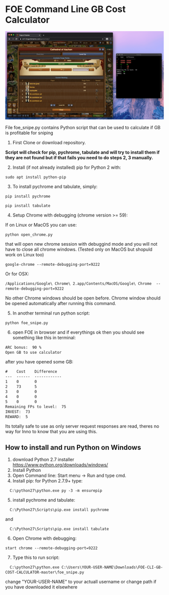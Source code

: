 # FOE Command Line GB Cost Calculator

![Screenshot](screenshot.png)

File foe_snipe.py contains Python script that can be used to calculate if GB is profitable for sniping

1. First Clone or download repository.

**Script will check for pip, pychrome, tabulate and will try to install them if they are not found but if that fails you need to do steps 2, 3 manually.**

2. Install (if not already installed) pip for Python 2 with:

```
sudo apt install python-pip
```
3. To install pychrome and tabulate, simply:

```
pip install pychrome
```

```
pip install tabulate
```

4. Setup Chrome with debugging (chrome version >= 59):

If on Linux or MacOS you can use:

```
python open_chrome.py
```

that will open new chrome session with debuggind mode and you will not have to close all chrome windows. (Tested only on MacOS but shopuld work on Linux too)

```
google-chrome --remote-debugging-port=9222
```

Or for OSX:

```
/Applications/Google\ Chrome\ 2.app/Contents/MacOS/Google\ Chrome  --remote-debugging-port=9222
```

No other Chrome windows should be open before. Chrome window should be opened automatically after running this command.

5. In another terminal run python script:
```
python foe_snipe.py
```

6. open FOE in browser and if everythings ok then you should see something like this in terminal:

```
ARC bonus:  90 %
Open GB to use calculator
```

after you have opened some GB:

```
#    Cost    Difference
---  ------  ------------
1    0       0
2    73      5
3    0       0
4    0       0
5    0       0
Remaining FPs to level:  75
INVEST:  73
REWARD:  5
```

Its totally safe to use as only server request responses are read, theres no way for Inno to know that you are using this.

## How to install and run Python on Windows

1. download Python 2.7 installer https://www.python.org/downloads/windows/
2. Install Python
3. Open Command line: Start menu -> Run and type cmd.
4. Install pip:
	for Python 2.7.9+ type:
  ```
	C:\python27\python.exe py -3 -m ensurepip
  ```
5. install pychrome and tabulate:
  ```
	C:\Python27\Scripts\pip.exe install pychrome
  ```
  and
  
  ```
	C:\Python27\Scripts\pip.exe install tabulate
  ```
  
6. Open Chrome with debugging:

 ```
start chrome --remote-debugging-port=9222
 ```

7. Type this to run script:
  ```
	C:\python27\python.exe C:\Users\YOUR-USER-NAME\Downloads\FOE-CLI-GB-COST-CALCULATOR-master\foe_snipe.py
  ```
  
  change "YOUR-USER-NAME" to your actuall username or change path if you have downloaded it elsewhere
